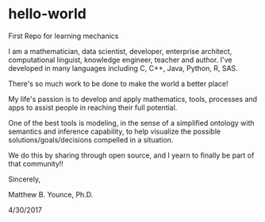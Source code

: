 # hello-world
First Repo for learning mechanics

I am a mathematician, data scientist, developer, enterprise architect, computational linguist, knowledge engineer, teacher and author.
I've developed in many languages including C, C++, Java, Python, R, SAS.

There's so much work to be done to make the world a better place!

My life's passion is to develop and apply mathematics, tools, processes and apps to assist people in reaching their full potential.

One of the best tools is modeling, in the sense of a simplified ontology with semantics and inference capability, to help visualize the possible solutions/goals/decisions compelled in a situation.

We do this by sharing through open source, and I yearn to finally be part of that community!!

Sincerely,

Matthew B. Younce, Ph.D.

4/30/2017
